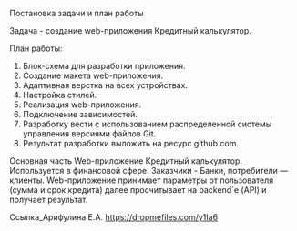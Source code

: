 Постановка задачи и план работы

Задача - создание web-приложения Кредитный калькулятор.

План работы:

1.  Блок-схема для разработки приложения.
2.  Создание макета web-приложения.
3.  Адаптивная верстка на всех устройствах.
4.  Настройка стилей.
5.  Реализация web-приложения.
6.  Подключение зависимостей.
7.  Разработку вести с использованием распределенной системы управления версиями файлов Git.
8.  Результат разработки выложить на ресурс github.com.

Основная часть
Web-приложение Кредитный калькулятор.
Используется в финансовой сфере.
Заказчики - Банки, потребители — клиенты.
Web-приложение принимает параметры от пользователя (сумма и срок кредита)
далее просчитывает на backend`е (API) и получает результат.

Ссылка_Арифулина Е.А. https://dropmefiles.com/y1Ia6
